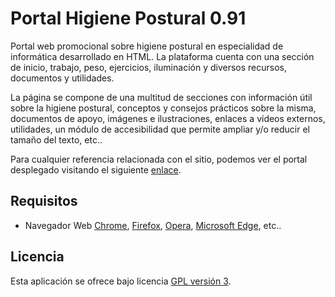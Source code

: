 Portal Higiene Postural 0.91
=========================================

Portal web promocional sobre higiene postural en especialidad de informática desarrollado en HTML.
La plataforma cuenta con una sección de inicio, trabajo, peso, ejercicios, iluminación y diversos
recursos, documentos y utilidades.

La página se compone de una multitud de secciones con información útil sobre la higiene postural, 
conceptos y consejos prácticos sobre la misma, documentos de apoyo, imágenes e ilustraciones, 
enlaces a vídeos externos, utilidades, un módulo de accesibilidad que permite ampliar y/o reducir 
el tamaño del texto, etc..

Para cualquier referencia relacionada con el sitio, podemos ver el portal desplegado 
visitando el siguiente [enlace].

## Requisitos
- Navegador Web [Chrome], [Firefox], [Opera], [Microsoft Edge], etc..

## Licencia
Esta aplicación se ofrece bajo licencia [GPL versión 3].

[enlace]: https://odeirz.github.io/Portal_Higiene_Postural/public/
[Chrome]: https://www.google.es/chrome/browser/desktop/index.html
[Firefox]: https://www.mozilla.org/es-ES/firefox/new/
[Opera]: http://www.opera.com/es
[Microsoft Edge]: https://www.microsoft.com/es-es/windows/microsoft-edge
[GPL versión 3]: https://www.gnu.org/licenses/gpl-3.0.en.html
